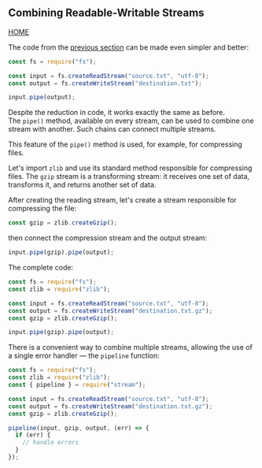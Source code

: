 ## Combining Readable-Writable Streams

[HOME](../README.md)

The code from the [previous section](stream-writable.md) can be made even simpler and better:

```js
const fs = require("fs");

const input = fs.createReadStream("source.txt", "utf-8");
const output = fs.createWriteStream("destination.txt");

input.pipe(output);
```

Despite the reduction in code, it works exactly the same as before.   
The `pipe()` method, available on every stream, can be used to combine one stream with another. Such chains can connect multiple streams.

This feature of the `pipe()` method is used, for example, for compressing files.

Let's import `zlib` and use its standard method responsible for compressing files. The `gzip` stream is a transforming stream: it receives one set of data, transforms it, and returns another set of data.

After creating the reading stream, let's create a stream responsible for compressing the file:

```js
const gzip = zlib.createGzip();
```

then connect the compression stream and the output stream:

```js
input.pipe(gzip).pipe(output);
```

The complete code:

```js
const fs = require("fs");
const zlib = require("zlib");

const input = fs.createReadStream("source.txt", "utf-8");
const output = fs.createWriteStream("destination.txt.gz");
const gzip = zlib.createGzip();

input.pipe(gzip).pipe(output);
```

There is a convenient way to combine multiple streams, allowing the use of a single error handler — the `pipeline` function:

```js
const fs = require("fs");
const zlib = require("zlib");
const { pipeline } = require("stream");

const input = fs.createReadStream("source.txt", "utf-8");
const output = fs.createWriteStream("destination.txt.gz");
const gzip = zlib.createGzip();

pipeline(input, gzip, output, (err) => {
  if (err) {
    // handle errors
  }
});
```
